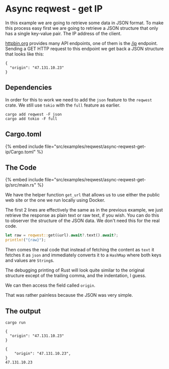 # Async reqwest - get IP

In this example we are going to retrieve some data in JSON format. To make this process easy first we are going to retrieve a JSON structure that only has a single key-value pair. The IP address of the client.

[httpbin.org](https://httpbin.org/) provides many API endpoints, one of them is the [/ip](https://httpbin.org/ip) endpoint. Sending a GET HTTP request to this endpoint we get back a JSON structure that looks like this:

```
{
  "origin": "47.131.10.23"
}
```


## Dependencies

In order for this to work we need to add the `json` feature to the `reqwest` crate. We still use `tokio` with the `full` feature as earlier.

```
cargo add reqwest -F json
cargo add tokio -F full
```

## Cargo.toml

{% embed include file="src/examples/reqwest/async-reqwest-get-ip/Cargo.toml" %}

## The Code

{% embed include file="src/examples/reqwest/async-reqwest-get-ip/src/main.rs" %}

We have the helper function `get_url` that allows us to use either the public web site or the one we run locally using Docker.

The first 2 lines are effectively the same as in the previous example, we just retrieve the response as plain text or raw text, if you wish. You can do this to observer the structure of the JSON data.
We don't need this for the real code.

```rust
let raw = reqwest::get(&url).await?.text().await?;
println!("{raw}");
```

Then comes the real code that instead of fetching the content as `text` it fetches it as `json` and immediately converts it to a `HashMap` where both keys and values are `String`s.

The debugging printing of Rust will look quite similar to the original structure except of the trailing comma, and the indentation, I guess.

We can then access the field called `origin`.

That was rather painless because the JSON was very simple.


## The output

```
cargo run
```


```
{
  "origin": "47.131.10.23"
}

{
    "origin": "47.131.10.23",
}
47.131.10.23
```


